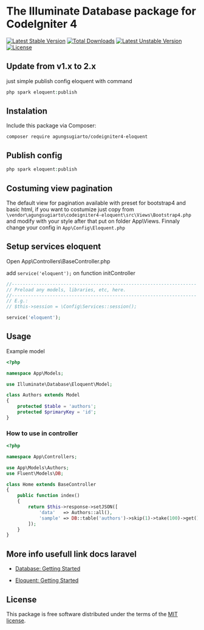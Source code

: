 # The Illuminate Database package for CodeIgniter 4

[![Latest Stable Version](https://poser.pugx.org/agungsugiarto/codeigniter4-eloquent/v)](https://packagist.org/packages/agungsugiarto/codeigniter4-eloquent)
[![Total Downloads](https://poser.pugx.org/agungsugiarto/codeigniter4-eloquent/downloads)](https://packagist.org/packages/agungsugiarto/codeigniter4-eloquent)
[![Latest Unstable Version](https://poser.pugx.org/agungsugiarto/codeigniter4-eloquent/v/unstable)](https://packagist.org/packages/agungsugiarto/codeigniter4-eloquent)
[![License](https://poser.pugx.org/agungsugiarto/codeigniter4-eloquent/license)](https://packagist.org/packages/agungsugiarto/codeigniter4-eloquent)

## Update from v1.x to 2.x
just simple publish config eloquent with command
```php
php spark eloquent:publish
```

## Instalation

Include this package via Composer:

```console
composer require agungsugiarto/codeigniter4-eloquent
```

## Publish config
```php
php spark eloquent:publish
```

## Costuming view pagination
The default view for pagination available with preset for bootstrap4 and basic html, if you want to costumize
just copy from `\vendor\agungsugiarto\codeigniter4-eloquent\src\Views\Bootstrap4.php` and modify with your style after that put on folder App\Views. Finnaly change your config in `App\Config\Eloquent.php`

## Setup services eloquent
Open App\Controllers\BaseController.php

add `service('eloquent');` on function initController
```php
//--------------------------------------------------------------------
// Preload any models, libraries, etc, here.
//--------------------------------------------------------------------
// E.g.:
// $this->session = \Config\Services::session();

service('eloquent');
```
## Usage

Example model
```php
<?php

namespace App\Models;

use Illuminate\Database\Eloquent\Model;

class Authors extends Model
{
    protected $table = 'authors';
    protected $primaryKey = 'id';
}

```

### How to use in controller
```php
<?php 

namespace App\Controllers;

use App\Models\Authors;
use Fluent\Models\DB;

class Home extends BaseController
{
	public function index()
	{
		return $this->response->setJSON([
			'data'   => Authors::all(),
			'sample' => DB::table('authors')->skip(1)->take(100)->get(),
		]);
	}
}

```

## More info usefull link docs laravel
- [Database: Getting Started](https://laravel.com/docs/7.x/database)

- [Eloquent: Getting Started](https://laravel.com/docs/7.x/eloquent)

## License

This package is free software distributed under the terms of the [MIT license](LICENSE.md).
